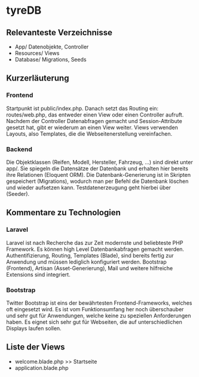 # tyreDB
## Relevanteste Verzeichnisse
- App/ Datenobjekte, Controller
- Resources/ Views
- Database/ Migrations, Seeds

## Kurzerläuterung
### Frontend
Startpunkt ist public/index.php. Danach setzt das Routing ein: routes/web.php, das entweder einen View oder einen Controller aufruft. Nachdem der Controller Datenabfragen gemacht und Session-Attribute gesetzt hat, gibt er wiederum an einen View weiter.
Views verwenden Layouts, also Templates, die die Webseitenerstellung vereinfachen.
### Backend
Die Objektklassen (Reifen, Modell, Hersteller, Fahrzeug, ...) sind direkt unter app/. Sie spiegeln die Datensätze der Datenbank und erhalten hier bereits ihre Relationen (Eloquent ORM). Die Datenbank-Generierung ist in Skripten gespeichert (Migrations), wodurch man per Befehl die Datenbank löschen und wieder aufsetzen kann. Testdatenerzeugung geht hierbei über (Seeder).

## Kommentare zu Technologien
### Laravel
Laravel ist nach Recherche das zur Zeit modernste und beliebteste PHP Framework. Es können high Level Datenbankabfragen gemacht werden. Authentifizierung, Routing, Templates (Blade), sind bereits fertig zur Anwendung und müssen lediglich konfiguriert werden. Bootstrap (Frontend), Artisan (Asset-Generierung), Mail und weitere hilfreiche Extensions sind integriert.
### Bootstrap
Twitter Bootstrap ist eins der bewährtesten Frontend-Frameworks, welches oft eingesetzt wird. Es ist vom Funktionsumfang her noch überschauber und sehr gut für Anwendungen, welche keine zu speziellen Anforderungen haben. Es eignet sich sehr gut für Webseiten, die auf unterschiedlichen Displays laufen sollen.

## Liste der Views
- welcome.blade.php >> Startseite
- application.blade.php
